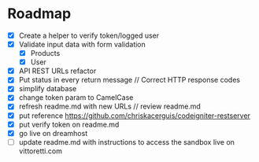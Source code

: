  # Roadmap

 - [x] Create a helper to verify token/logged user
 - [x] Validate input data with form validation
    - [X] Products
    - [x] User
 - [X] API REST URLs refactor
 - [x] Put status in every return message // Correct HTTP response codes
 - [x] simplify database
 - [x] change token param to CamelCase
 - [x] refresh readme.md with new URLs // review readme.md
 - [x] put reference https://github.com/chriskacerguis/codeigniter-restserver
 - [x] put verify token on readme.md
 - [x] go live on dreamhost
 - [ ] update readme.md with instructions to access the sandbox live on vittoretti.com